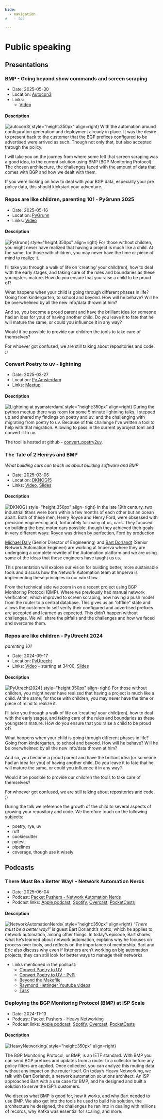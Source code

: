```yaml
---
hide:
  - navigation
#   - toc

---
```

<!-- <style>
  /* Inline styles */
  .md-main__inner {
    /* max-width: 1040px; */
    padding-left: 250px;
  }
</style> -->

# Public speaking

## Presentations

### BMP - Going beyond show commands and screen scraping

* Date: 2025-05-30
* Location: [Autocon3](https://networkautomation.forum/autocon3/)
* Links:
    * [Video](https://youtu.be/MgK2YSfTvD8)

#### Description
![autocon3](images/autocon3.png){ style="height:350px" align=right}
With the automation around configuration generation and deployment already in place. It was the desire to present back to the customer that the BGP prefixes configured to be advertised were arrived as such. Though not only that, but also accepted through the policy.

I will take you on the journey from where some felt that screen scraping was a good idea, to the current solution using BMP (BGP Monitoring Protocol). The chosen architecture, the challenges faced with the amount of data that comes with BGP and how we dealt with them.

If you were looking on how to deal with your BGP data, especially your pre policy data, this should kickstart your adventure.


### Repos are like children, parenting 101 - PyGrunn 2025

* Date: 2025-05-16
* Location: [PyGrunn](https://pygrunn.org/)
* Links: [Video](https://www.youtube.com/watch?v=Kc8fDYP5cJU)

#### Description
![PyGrunn](images/pygrunn.png){ style="height:350px" align=right}
For those without children, you might never have realized that having a project is much like a child. At the same, for those with children, you may never have the time or piece of mind to realize it.

I’ll take you through a walk of life on ‘creating’ your child(ren), how to deal with the early stages, and taking care of the rules and boundaries as these youngsters mature. How do you ensure that you raise a child to be proud of?

What happens when your child is going through different phases in life? Going from kindergarten, to school and beyond. How will he behave? Will he be overwhelmed by all the new info/data thrown at him?

And so, you become a proud parent and have the brilliant idea (or someone had an idea for you) of having another child. Do you leave it to fate that he will mature the same, or could you influence it in any way?

Would it be possible to provide our children the tools to take care of themselves?

For whoever got confused, we are still talking about repositories and code. ;)


### Convert Poetry to uv - lightning

* Date: 2025-03-27
* Location: [Py.Amsterdam](https://py.amsterdam/)
* Links: [Meetup](https://www.meetup.com/pyamsterdam/events/306556782/)

#### Description
![Lightning at pyamsterdam](images/poetry2uv.png){ style="height:350px" align=right}
During the python meetup there was room for some 5 minute lightning talks. I stepped up and shared my findings on poetry and uv, and the challenging with migrating from poetry to uv. Because of this challenge I've written a tool to help with that migration. Allowing to pass in the current pyproject.toml and convert it to uv.

The tool is hosted at github - [convert_poetry2uv](https://github.com/bartdorlandt/convert_poetry2uv/).

### The Tale of 2 Henrys and BMP

*What building cars can teach us about building software and BMP*

* Date: 2025-03-06
* Location: [DKNOG15](https://events.dknog.dk/event/32/)
* Links: [Video](https://youtu.be/e3OhlqFvwJg?si=JGmz8ATHulvWx-f5), [Slides](https://drive.google.com/file/d/1FrExg3i-Ieh9vLlQq4HXYCXLpS0W7Vzc/view)

#### Description
![DKNOG](images/dknog.png){ style="height:350px" align=right}
In the late 19th century, two industrial titans were born within a few months of each other but an ocean apart. Both of these men, Henry Royce and Henry Ford, were obsessed with precision engineering and, fortunately for many of us, cars. They focused on building the best motor cars possible, though they achieved their goals in very different ways: Royce was driven by perfection, Ford by production.

[Michael Daly](https://www.linkedin.com/in/michaeladaly/) (Senior Director of Engineering) and [Bart Dorlandt](https://www.linkedin.com/in/bartdorlandt/) (Senior Network Automation Engineer) are working at Imperva where they are undergoing a complete rewrite of the Automation platform and we are using some of the ideas that these engineers have taught us us.

This presentation will explore our vision for building better, more sustainable tools and discuss how the Network Automation team at Imperva is implementing these principles in our workflow.

From the technical side we zoom in on a recent project using BGP Monitoring Protocol (BMP). Where we previously had manual network verification, which improved to screen scraping, now having a push model from the router to a central database. This gives us an “offline” state and allows the customer to self verify their configured and advertised prefixes are accepted and learned as expected. This didn’t happen without challenges. We will share the pitfalls and the challenges and how we faced and overcame them.


### Repos are like children - PyUtrecht 2024

*parenting 101*

* Date: 2024-09-17
* Location: [PyUtrecht](https://www.meetup.com/pyutrecht/)
* Links: [Video](https://drive.google.com/file/d/1XomrwxB4OdmknrYf6MasjhGxZJgJEYNO/view) - starting at 34:00, [Slides](https://drive.google.com/file/d/1-jheUXSoFJyEim1-QCK4-CFoKSRMiZ9Z/view?usp=sharing)

#### Description
![PyUtrecht2024](images/pyutrecht2024.png){ style="height:350px" align=right}
For those without children, you might never have realized that having a project is much like a child. At the same, for those with children, you may never have the time or piece of mind to realize it.

I’ll take you through a walk of life on ‘creating’ your child(ren), how to deal with the early stages, and taking care of the rules and boundaries as these youngsters mature. How do you ensure that you raise a child to be proud of?

What happens when your child is going through different phases in life? Going from kindergarten, to school and beyond. How will he behave? Will he be overwhelmed by all the new info/data thrown at him?

And so, you become a proud parent and have the brilliant idea (or someone had an idea for you) of having another child. Do you leave it to fate that he will mature the same, or could you influence it in any way?

Would it be possible to provide our children the tools to take care of themselves?

For whoever got confused, we are still talking about repositories and code. ;)

During the talk we reference the growth of the child to several aspects of growing your repository and code. We therefore touch on the following subjects:

* poetry, rye, uv
* ruff
* cookiecutter
* pytest
* pipelines
* coverage, though use it wisely


## Podcasts

### There Must Be a Better Way! - Network Automation Nerds

* Date: 2025-06-04
* Podcast: [Packet Pushers - Network Automation Nerds](https://packetpushers.net/podcasts/network-automation-nerds/nan093-network-automation-there-must-be-a-better-way/)
* Podcast links: [Apple podcast](https://podcasts.apple.com/us/podcast/network-automation-nerds/id1730980821), [Spotify](https://open.spotify.com/show/24feK9uvQNAMf71dHqAXBG), [Overcast](https://overcast.fm/itunes1730980821), [PocketCasts](https://pca.st/s8h382t3)

#### Description
![NetworkAutomationNerds](https://packetpushers.net/wp-content/uploads/2025/06/NAN093-artwork.png){ style="height:350px" align=right}
*“There must be a better way!”* is guest Bart Dorlandt’s motto, which he applies to network automation, among other things. In today’s episode, Bart shares what he’s learned about network automation, explains why he focuses on process over tools, and reflects on the importance of mentorship. Bart and Eric also discuss why even if listeners aren’t working on big automation projects, they can still look for better ways to manage their networks.

* Links mentioned in the podcast:
    * [Convert Poetry to UV](https://github.com/bartdorlandt/convert_poetry2uv/)
    * [Convert Poetry to UV - PyPI](https://pypi.org/project/convert-poetry2uv/)
    * [Beyond the Makefile](https://github.com/bartdorlandt/Beyond_the_Makefile)
    * [Raymond Hettinger Youtube videos](https://www.youtube.com/results?search_query=+Raymond+Hettinger)
    * [Task](https://taskfile.dev/)


### Deploying the BGP Monitoring Protocol (BMP) at ISP Scale

* Date: 2024-11-13
* Podcast: [Packet Pushers - Heavy Networking](https://packetpushers.net/podcasts/heavy-networking/hn-759-deploying-the-bgp-monitoring-protocol-bmp-at-isp-scale/)
* Podcast links: [Apple podcast](https://podcasts.apple.com/us/podcast/heavy-networking/id370842767), [Spotify](https://open.spotify.com/show/7GlOoc33YmMT9j9hrvKH0y), [Overcast](https://overcast.fm/itunes370842767), [PocketCasts](https://pca.st/XOMu)

#### Description
![HeavyNetworking](https://packetpushers.net/wp-content/uploads/2024/11/HN759-artwork.png){ style="height:350px" align=right}

The BGP Monitoring Protocol, or BMP, is an IETF standard. With BMP you can send BGP prefixes and updates from a router to a collector before any policy filters are applied. Once collected, you can analyze this routing data without any impact on the router itself. On today’s Heavy Networking, we talk with Bart Dorlandt, a network automation solutions architect. An ISP approached Bart with a use case for BMP, and he designed and built a solution to serve the ISP’s customers.

We discuss what BMP is good for, how it works, and why Bart needed to use BMP. We also get into the tools he used to build his solution, the architecture he designed, the challenges he ran into in dealing with millions of records, why Kafka was essential for scaling, and more.
